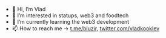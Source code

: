 - 👋 Hi, I’m Vlad
- 👀 I’m interested in statups, web3 and foodtech
- 🌱 I’m currently learning the web3 development
- 📫 How to reach me → [t.me/bluzir](https://t.me/bluzir), [twitter.com/vladkooklev](https://twitter.com/vladkooklev)
